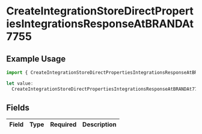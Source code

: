 # CreateIntegrationStoreDirectPropertiesIntegrationsResponseAtBRANDAt7755

## Example Usage

```typescript
import { CreateIntegrationStoreDirectPropertiesIntegrationsResponseAtBRANDAt7755 } from "@vercel/sdk/models/createintegrationstoredirectop.js";

let value:
  CreateIntegrationStoreDirectPropertiesIntegrationsResponseAtBRANDAt7755 = {};
```

## Fields

| Field       | Type        | Required    | Description |
| ----------- | ----------- | ----------- | ----------- |